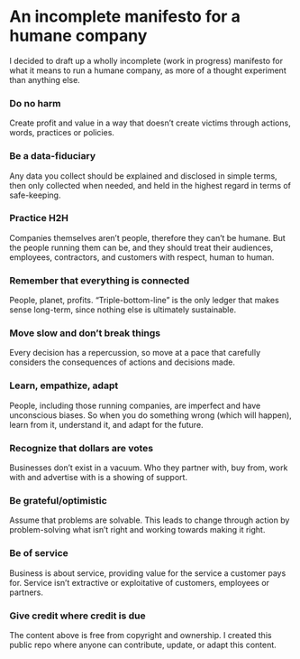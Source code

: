 # An incomplete manifesto for a humane company

I decided to draft up a wholly incomplete (work in progress) manifesto for what it means to run a humane company, as more of a thought experiment than anything else.

### Do no harm
Create profit and value in a way that doesn’t create victims through actions, words, practices or policies.

### Be a data-fiduciary
Any data you collect should be explained and disclosed in simple terms, then only collected when needed, and held in the highest regard in terms of safe-keeping.

### Practice H2H
Companies themselves aren’t people, therefore they can’t be humane. But the people running them can be, and they should treat their audiences, employees, contractors, and customers with respect, human to human.

### Remember that everything is connected
People, planet, profits. “Triple-bottom-line” is the only ledger that makes sense long-term, since nothing else is ultimately sustainable.

### Move slow and don’t break things
Every decision has a repercussion, so move at a pace that carefully considers the consequences of actions and decisions made.

### Learn, empathize, adapt
People, including those running companies, are imperfect and have unconscious biases. So when you do something wrong (which will happen), learn from it, understand it, and adapt for the future.

### Recognize that dollars are votes
Businesses don’t exist in a vacuum. Who they partner with, buy from, work with and advertise with is a showing of support.

### Be grateful/optimistic
Assume that problems are solvable. This leads to change through action by problem-solving what isn’t right and working towards making it right.

### Be of service
Business is about service, providing value for the service a customer pays for. Service isn’t extractive or exploitative of customers, employees or partners.

### Give credit where credit is due
The content above is free from copyright and ownership. I created this public repo where anyone can contribute, update, or adapt this content.
